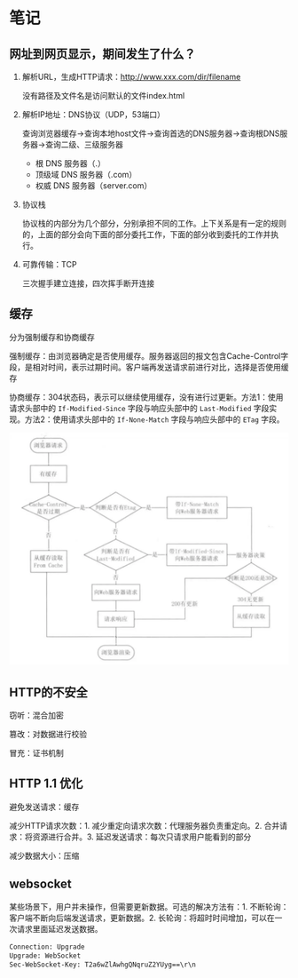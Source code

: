 # 笔记

## 网址到网页显示，期间发生了什么？

1. 解析URL，生成HTTP请求：http://www.xxx.com/dir/filename

   没有路径及文件名是访问默认的文件index.html

2. 解析IP地址：DNS协议（UDP，53端口）

   查询浏览器缓存->查询本地host文件->查询首选的DNS服务器->查询根DNS服务器->查询二级、三级服务器

   * 根 DNS 服务器（.）
   * 顶级域 DNS 服务器（.com）
   * 权威 DNS 服务器（server.com）

3. 协议栈

   协议栈的内部分为几个部分，分别承担不同的工作。上下关系是有一定的规则的，上面的部分会向下面的部分委托工作，下面的部分收到委托的工作并执行。

4. 可靠传输：TCP

   三次握手建立连接，四次挥手断开连接

## 缓存

分为强制缓存和协商缓存

强制缓存：由浏览器确定是否使用缓存。服务器返回的报文包含Cache-Control字段，是相对时间，表示过期时间。客户端再发送请求前进行对比，选择是否使用缓存

协商缓存：304状态码，表示可以继续使用缓存，没有进行过更新。方法1：使用请求头部中的 `If-Modified-Since` 字段与响应头部中的 `Last-Modified` 字段实现。方法2：使用请求头部中的 `If-None-Match` 字段与响应头部中的 `ETag` 字段。

![img](./imgs/http缓存.webp)

## HTTP的不安全

窃听：混合加密

篡改：对数据进行校验

冒充：证书机制

## HTTP 1.1 优化

避免发送请求：缓存

减少HTTP请求次数：1. 减少重定向请求次数：代理服务器负责重定向。2. 合并请求：将资源进行合并。3. 延迟发送请求：每次只请求用户能看到的部分

减少数据大小：压缩

## websocket

某些场景下，用户并未操作，但需要更新数据。可选的解决方法有：1. 不断轮询：客户端不断向后端发送请求，更新数据。2. 长轮询：将超时时间增加，可以在一次请求里面延迟发送数据。

```
Connection: Upgrade
Upgrade: WebSocket
Sec-WebSocket-Key: T2a6wZlAwhgQNqruZ2YUyg==\r\n
```

